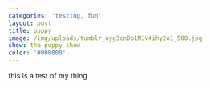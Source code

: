 ```yaml
---
categories: 'testing, fun'
layout: post
title: puppy
image: /img/uploads/tumblr_oyg3cnDo1M1v4ihy2o1_500.jpg
show: the puppy show
color: '#000000'
---
```

this is a test of my thing
